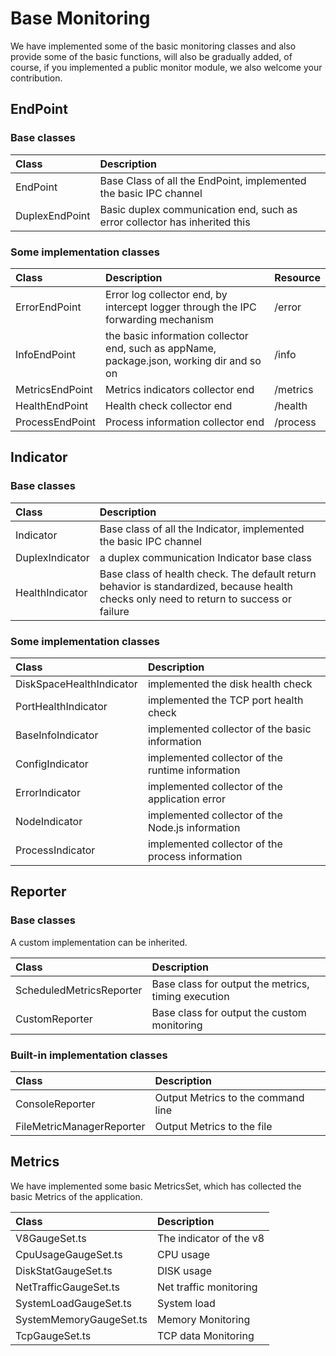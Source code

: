 # Base Monitoring

We have implemented some of the basic monitoring classes and also provide some of the basic functions, will also be gradually added, of course, if you implemented a public monitor module, we also welcome your contribution.


## EndPoint

### Base classes

| Class          | Description                   |
| :------------- | :---------------------------- |
| EndPoint       | Base Class of all the EndPoint, implemented the basic IPC channel |
| DuplexEndPoint | Basic duplex communication end, such as error collector has inherited this |


### Some implementation classes
| Class           | Description                       | Resource |
| :-------------- | :-------------------------------- | :------- |
| ErrorEndPoint   | Error log collector end, by intercept logger through the IPC forwarding mechanism | /error   |
| InfoEndPoint    | the basic information collector end, such as appName, package.json, working dir and so on | /info    |
| MetricsEndPoint | Metrics indicators collector end | /metrics |
| HealthEndPoint  | Health check collector end | /health  |
| ProcessEndPoint | Process information collector end  | /process |


## Indicator

### Base classes
| Class           | Description                            |
| :-------------- | :------------------------------------- |
| Indicator       | Base class of all the Indicator, implemented the basic IPC channel |
| DuplexIndicator | a duplex communication Indicator base class |
| HealthIndicator | Base class of health check. The default return behavior is standardized, because health checks only need to return to success or failure |

### Some implementation classes

| Class                    | Description    |
| :----------------------- | :------------- |
| DiskSpaceHealthIndicator | implemented the disk health check |
| PortHealthIndicator      | implemented the TCP port health check |
| BaseInfoIndicator        | implemented collector of the basic information |
| ConfigIndicator          | implemented collector of the runtime information |
| ErrorIndicator           | implemented collector of the application error |
| NodeIndicator            | implemented collector of the Node.js information |
| ProcessIndicator         | implemented collector of the process information |


## Reporter

### Base classes

A custom implementation can be inherited.


| Class                    | Description        |
| :----------------------- | :----------------- |
| ScheduledMetricsReporter | Base class for output the metrics, timing execution |
| CustomReporter           | Base class for output the custom monitoring |


### Built-in implementation classes

| Class                     | Description      |
| :------------------------ | :--------------- |
| ConsoleReporter           | Output Metrics to the command line |
| FileMetricManagerReporter | Output Metrics to the file |

## Metrics


We have implemented some basic MetricsSet, which has collected the basic Metrics of the application.


| Class                   | Description |
| :---------------------- | :---------- |
| V8GaugeSet.ts           | The indicator of the v8 |
| CpuUsageGaugeSet.ts     | CPU usage |
| DiskStatGaugeSet.ts     | DISK usage |
| NetTrafficGaugeSet.ts   | Net traffic monitoring |
| SystemLoadGaugeSet.ts   | System load |
| SystemMemoryGaugeSet.ts | Memory Monitoring |
| TcpGaugeSet.ts          | TCP data Monitoring |

